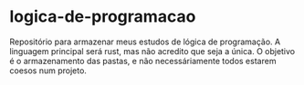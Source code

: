 # logica-de-programacao
Repositório para armazenar meus estudos de lógica de programação. A linguagem principal será rust, mas não acredito que seja a única. O objetivo é o armazenamento das pastas, e não necessáriamente todos estarem coesos num projeto.
